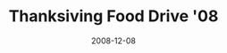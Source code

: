 ---
layout: media
category: media
title: "Thanksiving Food Drive '08"
date: 2008-12-08
description: "Thanksgiving Food Drive '08 brought in over 200,000 meals for people in our community and around the world!"
tag: 
 - thanksgiving
 - reachout
 - food-drive
yt-embed-url: "//www.youtube.com/embed/-duYqfWXr-s"
video: "http://s3.amazonaws.com/crossroads-media/other-media/video/TFD08Recap.mp4"
video-poster: "http://s3.amazonaws.com/crossroads-media/images/TFD08-recap-still.jpg"
---